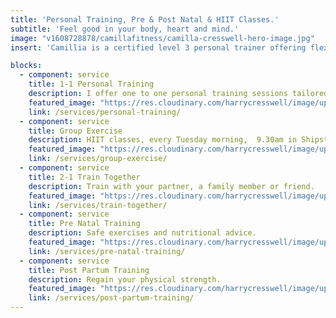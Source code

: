 ```yaml
---
title: 'Personal Training, Pre & Post Natal & HIIT Classes.'
subtitle: 'Feel good in your body, heart and mind.'
image: "v1608728878/camillafitness/camilla-cresswell-hero-image.jpg"
insert: 'Camillia is a certified level 3 personal trainer offering flexible, fun and effective 1-1 training sessions and group HITT classes in Shipston and the surrounding areas.'

blocks: 
  - component: service
    title: 1-1 Personal Training
    description: I offer one to one personal training sessions tailored to your personal fitness goals.
    featured_image: "https://res.cloudinary.com/harrycresswell/image/upload/v1607006817/camilla-cresswell-fitness-personal-training.jpg"
    link: /services/personal-training/
  - component: service
    title: Group Exercise
    description: HIIT classes, every Tuesday morning,  9.30am in Shipston-on-Stour.
    featured_image: "https://res.cloudinary.com/harrycresswell/image/upload/v1607006817/camilla-cresswell-fitness-personal-training.jpg"
    link: /services/group-exercise/
  - component: service
    title: 2-1 Train Together
    description: Train with your partner, a family member or friend.
    featured_image: "https://res.cloudinary.com/harrycresswell/image/upload/v1607006817/camilla-cresswell-fitness-personal-training.jpg"
    link: /services/train-together/
  - component: service
    title: Pre Natal Training
    description: Safe exercises and nutritional advice.
    featured_image: "https://res.cloudinary.com/harrycresswell/image/upload/v1607006817/camilla-cresswell-fitness-personal-training.jpg"
    link: /services/pre-natal-training/
  - component: service
    title: Post Partum Training
    description: Regain your physical strength.
    featured_image: "https://res.cloudinary.com/harrycresswell/image/upload/v1607006817/camilla-cresswell-fitness-personal-training.jpg"
    link: /services/post-partum-training/
---
```

